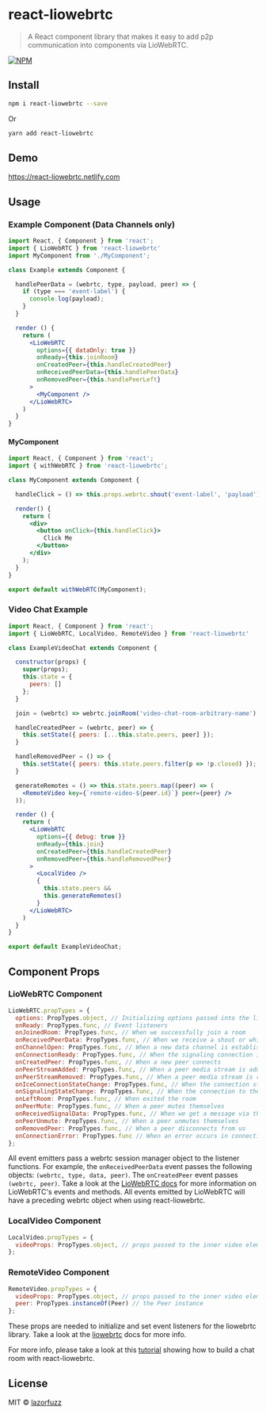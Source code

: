 # react-liowebrtc

> A React component library that makes it easy to add p2p communication into components via LioWebRTC.

[![NPM](https://img.shields.io/npm/v/react-liowebrtc.svg)](https://www.npmjs.com/package/react-liowebrtc)
## Install

```bash
npm i react-liowebrtc --save
```
Or
```bash
yarn add react-liowebrtc
```

## Demo
https://react-liowebrtc.netlify.com

## Usage

### Example Component (Data Channels only)

```jsx
import React, { Component } from 'react';
import { LioWebRTC } from 'react-liowebrtc'
import MyComponent from './MyComponent';

class Example extends Component {

  handlePeerData = (webrtc, type, payload, peer) => {
    if (type === 'event-label') {
      console.log(payload);
    }
  }

  render () {
    return (
      <LioWebRTC
        options={{ dataOnly: true }}
        onReady={this.joinRoom}
        onCreatedPeer={this.handleCreatedPeer}
        onReceivedPeerData={this.handlePeerData}
        onRemovedPeer={this.handlePeerLeft}
      >
        <MyComponent />
      </LioWebRTC>
    )
  }
}
```

#### MyComponent

```jsx
import React, { Component } from 'react';
import { withWebRTC } from 'react-liowebrtc';

class MyComponent extends Component {

  handleClick = () => this.props.webrtc.shout('event-label', 'payload');

  render() {
    return (
      <div>
        <button onClick={this.handleClick}>
          Click Me
        </button>
      </div>
    );
  }
}

export default withWebRTC(MyComponent);
```

### Video Chat Example
```jsx
import React, { Component } from 'react';
import { LioWebRTC, LocalVideo, RemoteVideo } from 'react-liowebrtc'

class ExampleVideoChat extends Component {

  constructor(props) {
    super(props);
    this.state = {
      peers: []
    };
  }

  join = (webrtc) => webrtc.joinRoom('video-chat-room-arbitrary-name');

  handleCreatedPeer = (webrtc, peer) => {
    this.setState({ peers: [...this.state.peers, peer] });
  }

  handleRemovedPeer = () => {
    this.setState({ peers: this.state.peers.filter(p => !p.closed) });
  }

  generateRemotes = () => this.state.peers.map((peer) => (
    <RemoteVideo key={`remote-video-${peer.id}`} peer={peer} />
  ));

  render () {
    return (
      <LioWebRTC
        options={{ debug: true }}
        onReady={this.join}
        onCreatedPeer={this.handleCreatedPeer}
        onRemovedPeer={this.handleRemovedPeer}
      >
        <LocalVideo />
        {
          this.state.peers &&
          this.generateRemotes()
        }
      </LioWebRTC>
    )
  }
}

export default ExampleVideoChat;
```

## Component Props

### LioWebRTC Component
```jsx
LioWebRTC.propTypes = {
  options: PropTypes.object, // Initializing options passed into the liowebrtc library
  onReady: PropTypes.func, // Event listeners
  onJoinedRoom: PropTypes.func, // When we successfully join a room
  onReceivedPeerData: PropTypes.func, // When we receive a shout or whisper from a peer
  onChannelOpen: PropTypes.func, // When a new data channel is established with a peer
  onConnectionReady: PropTypes.func, // When the signaling connection is ready
  onCreatedPeer: PropTypes.func, // When a new peer connects
  onPeerStreamAdded: PropTypes.func, // When a peer media stream is added
  onPeerStreamRemoved: PropTypes.func, // When a peer media stream is removed
  onIceConnectionStateChange: PropTypes.func, // When the connection state with a peer changes
  onSignalingStateChange: PropTypes.func, // When the connection to the signaling server changes
  onLeftRoom: PropTypes.func, // When exited the room
  onPeerMute: PropTypes.func, // When a peer mutes themselves
  onReceivedSignalData: PropTypes.func, // When we get a message via the signaling server from a peer
  onPeerUnmute: PropTypes.func, // When a peer unmutes themselves
  onRemovedPeer: PropTypes.func, // When a peer disconnects from us
  onConnectionError: PropTypes.func // When an error occurs in connecting to a peer
};
```
All event emitters pass a webrtc session manager object to the listener functions. For example, the  `onReceivedPeerData` event passes the following objects: `(webrtc, type, data, peer)`. The `onCreatedPeer` event passes `(webrtc, peer)`. Take a look at the [LioWebRTC docs](https://github.com/lazorfuzz/liowebrtc) for more information on LioWebRTC's events and methods.  All events emitted by LioWebRTC will have a preceding webrtc object when using react-liowebrtc.

### LocalVideo Component
```jsx
LocalVideo.propTypes = {
  videoProps: PropTypes.object, // props passed to the inner video element
};
```

### RemoteVideo Component
```jsx
RemoteVideo.propTypes = {
  videoProps: PropTypes.object, // props passed to the inner video element
  peer: PropTypes.instanceOf(Peer) // the Peer instance
};
```

These props are needed to initialize and set event listeners for the liowebrtc library. Take a look at the [liowebrtc](https://github.com/lazorfuzz/liowebrtc) docs for more info.

For more info, please take a look at this [tutorial](https://medium.com/@leontosy/building-a-p2p-web-app-with-react-and-liowebrtc-6a7e8c621085) showing how to build a chat room with react-liowebrtc.

## License

MIT © [lazorfuzz](https://github.com/lazorfuzz)
